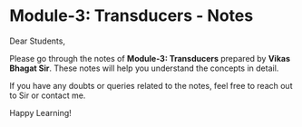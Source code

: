 # Module-3: Transducers - Notes  

Dear Students,  

Please go through the notes of **Module-3: Transducers** prepared by **Vikas Bhagat Sir**. These notes will help you understand the concepts in detail.  

If you have any doubts or queries related to the notes, feel free to reach out to Sir or contact me.  

Happy Learning!
